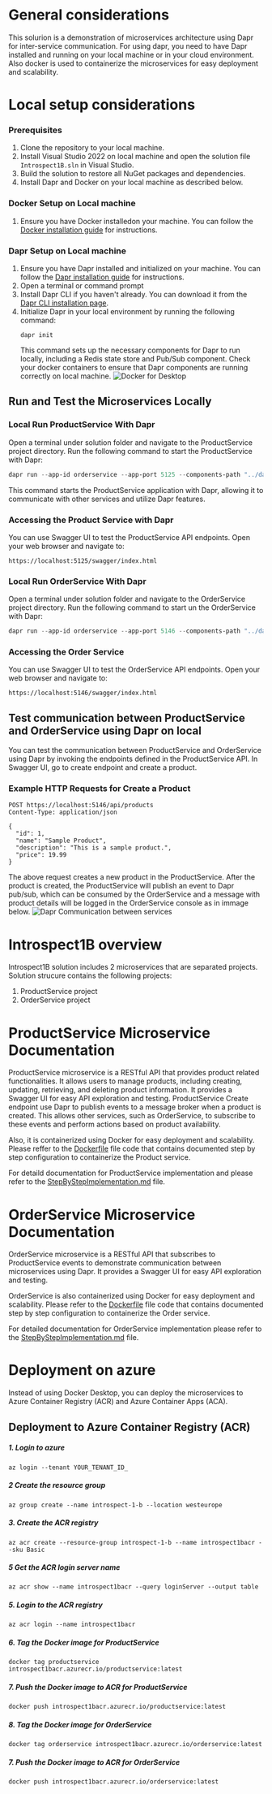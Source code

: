 # General considerations
This solurion is a demonstration of microservices architecture using Dapr for inter-service communication.
For using dapr, you need to have Dapr installed and running on your local machine or in your cloud environment.
Also docker is used to containerize the microservices for easy deployment and scalability.

# Local setup considerations
### Prerequisites
1. Clone the repository to your local machine.
1. Install Visual Studio 2022 on local machine and open the solution file `Introspect1B.sln` in Visual Studio.
1. Build the solution to restore all NuGet packages and dependencies.
1. Install Dapr and Docker on your local machine as described below.

### Docker Setup on Local machine
1. Ensure you have Docker installedon your machine. You can follow the [Docker installation guide](https://docs.docker.com/get-docker/) for instructions.

### Dapr Setup on Local machine
1. Ensure you have Dapr installed and initialized on your machine. You can follow the [Dapr installation guide](https://docs.dapr.io/getting-started/) for instructions.
1. Open a terminal or command prompt
1. Install Dapr CLI if you haven't already. You can download it from the [Dapr CLI installation page](https://docs.dapr.io/getting-started/install-dapr-cli/).
1. Initialize Dapr in your local environment by running the following command:
   ```
   dapr init
   ```		
	This command sets up the necessary components for Dapr to run locally, including a Redis state store and Pub/Sub component. 
Check your docker containers to ensure that Dapr components are running correctly on local machine.
  ![Docker for Desktop](Documentation/Images/DockerDapperContainers.jpg "Docker containers for dapr")

## Run and Test the Microservices Locally 

### Local Run ProductService With Dapr
Open a terminal under solution folder and navigate to the ProductService project directory. 
Run the following command to start the ProductService with Dapr:
```powershell
dapr run --app-id orderservice --app-port 5125 --components-path "../dapr/components" -- dotnet run
```
This command starts the ProductService application with Dapr, allowing it to communicate with other services and utilize Dapr features.

### Accessing the Product Service with Dapr
You can use Swagger UI to test the ProductService API endpoints. Open your web browser and navigate to:
```
https://localhost:5125/swagger/index.html
```

### Local Run OrderService With Dapr
Open a terminal under solution folder and navigate to the OrderService project directory. 
Run the following command to start un the OrderService with Dapr:
```powershell
dapr run --app-id orderservice --app-port 5146 --components-path "../dapr/components" -- dotnet run
```
### Accessing the Order Service
You can use Swagger UI to test the OrderService API endpoints. Open your web browser and navigate to:
```
https://localhost:5146/swagger/index.html
```

## Test communication between ProductService and OrderService using Dapr on local
You can test the communication between ProductService and OrderService using Dapr by invoking the endpoints defined in the ProductService API. 
In Swagger UI, go to create endpoint and create a product. 
### Example HTTP Requests for Create a Product
```http
POST https://localhost:5146/api/products
Content-Type: application/json

{
  "id": 1,
  "name": "Sample Product",
  "description": "This is a sample product.",
  "price": 19.99
}
```
The above request creates a new product in the ProductService. 
After the product is created, the ProductService will publish an event to Dapr pub/sub, which can be consumed by the OrderService and a message with product details will be logged in the OrderService console as in immage below.
![Dapr Communication between services](Documentation/Images/CommunicationBetweenServicesOnLocal.jpg "dapr communication on local")

# Introspect1B overview
Introspect1B solution includes 2 microservices that are separated projects.
Solution strucure contains the following projects:
1. ProductService project
1. OrderService project

# ProductService Microservice Documentation
ProductService microservice is a RESTful API that provides product related functionalities. It allows users to manage products, including creating, updating, retrieving, and deleting product information.
It provides a Swagger UI for easy API exploration and testing.
ProductService Create endpoint use Dapr to publish events to a message broker when a product is created.
This allows other services, such as OrderService, to subscribe to these events and perform actions based on product availability.

Also, it is containerized using Docker for easy deployment and scalability. 
Please reffer to the [Dockerfile](ProductService/Dockerfile) file code that contains documented step by step configuration to containerize the Product service.

For detaild documentation for ProductService implementation and please refer to the [StepByStepImplementation.md](ProductService/Documentation/StepByStepImplementation.md) file.

# OrderService Microservice Documentation
OrderService microservice is a RESTful API that subscribes to ProductService events to demonstrate communication between microservices using Dapr. 
It provides a Swagger UI for easy API exploration and testing.

OrderService is also containerized using Docker for easy deployment and scalability.
Please refer to the [Dockerfile](OrderService/Dockerfile) file code that contains documented step by step configuration to containerize the Order service.

For detailed documentation for OrderService implementation please refer to the [StepByStepImplementation.md](OrderService/Documentation/StepByStepImplementation.md) file.

# Deployment on azure
Instead of using Docker Desktop, you can deploy the microservices to Azure Container Registry (ACR) and Azure Container Apps (ACA).

## Deployment to Azure Container Registry (ACR) 
##### 1. Login to azure
```
az login --tenant YOUR_TENANT_ID_
```
##### 2 Create the resource group
```
az group create --name introspect-1-b --location westeurope
```
##### 3. Create the ACR registry
```
az acr create --resource-group introspect-1-b --name introspect1bacr --sku Basic
```

##### 5 Get the ACR login server name
```
az acr show --name introspect1bacr --query loginServer --output table
```

##### 5. Login to the ACR registry
```
az acr login --name introspect1bacr
```
##### 6. Tag the Docker image for ProductService
```
docker tag productservice introspect1bacr.azurecr.io/productservice:latest
```
##### 7. Push the Docker image to ACR for ProductService
```
docker push introspect1bacr.azurecr.io/productservice:latest
```
##### 8. Tag the Docker image for OrderService
```
docker tag orderservice introspect1bacr.azurecr.io/orderservice:latest
```
##### 7. Push the Docker image to ACR for OrderService
```
docker push introspect1bacr.azurecr.io/orderservice:latest
```